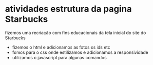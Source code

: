 
# atividades estrutura da pagina Starbucks

fizemos uma recriação com fins educacionais da tela inicial do site do Starbucks

- fizemos o html e adicionamos as fotos os ids etc
- fomos para o css onde estilizamos e adicionamos a responsividade 
- utilizamos o javascript para algunas comandos 
